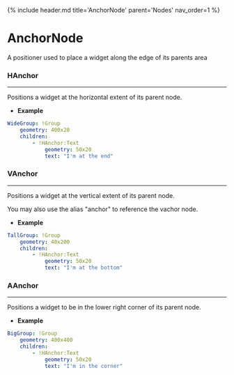 {% include header.md title='AnchorNode' parent='Nodes' nav_order=1 %}
<a id="AnchorNode"></a>

# AnchorNode

A positioner used to place a widget along the edge of its parents area

### HAnchor

---

Positions a widget at the horizontal extent of its parent node.


* **Example**

```yaml
WideGroup: !Group
    geometry: 400x20
    children:
        - !HAnchor:Text
            geometry: 50x20
            text: "I'm at the end"
```



### VAnchor

---

Positions a widget at the vertical extent of its parent node.

You may also use the alias "anchor" to reference the vachor node.


* **Example**

```yaml
TallGroup: !Group
    geometry: 40x200
    children:
        - !HAnchor:Text
            geometry: 50x20
            text: "I'm at the bottom"
```


### AAnchor

---

Positions a widget to be in the lower right corner of its parent node.


* **Example**

```yaml
BigGroup: !Group
    geometry: 400x400
    children:
        - !HAnchor:Text
            geometry: 50x20
            text: "I'm in the corner"
```

